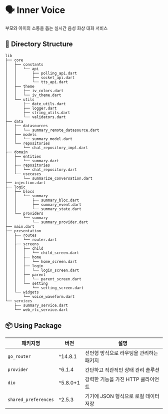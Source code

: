 # 🗣️ Inner Voice
부모와 아이의 소통을 돕는 실시간 음성 화상 대화 서비스

## 📁 Directory Structure
```plaintext
lib
├── core
│   ├── constants
│   │   └── api
│   │       ├── polling_api.dart
│   │       ├── socket_api.dart
│   │       └── tts_api.dart
│   ├── theme
│   │   ├── iv_colors.dart
│   │   └── iv_theme.dart
│   └── utils
│       ├── date_utils.dart
│       ├── logger.dart
│       ├── string_utils.dart
│       └── validators.dart
├── data
│   ├── datasources
│   │   └── summary_remote_datasource.dart
│   ├── models
│   │   └── summary_model.dart
│   └── repositories
│       └── chat_repository_impl.dart
├── domain
│   ├── entities
│   │   └── summary.dart
│   ├── repositories
│   │   └── chat_repository.dart
│   └── usecases
│       └── summarize_conversation.dart
├── injection.dart
├── logic
│   ├── blocs
│   │   └── summary
│   │       ├── summary_bloc.dart
│   │       ├── summary_event.dart
│   │       └── summary_state.dart
│   └── providers
│       └── summary
│           └── summary_provider.dart
├── main.dart
├── presentation
│   ├── routes
│   │   └── router.dart
│   ├── screens
│   │   ├── child
│   │   │   └── child_screen.dart
│   │   ├── home
│   │   │   └── home_screen.dart
│   │   ├── login
│   │   │   └── login_screen.dart
│   │   ├── parent
│   │   │   └── parent_screen.dart
│   │   └── setting
│   │       └── setting_screen.dart
│   └── widgets
│       └── voice_waveform.dart
└── services
    ├── summary_service.dart
    └── web_rtc_service.dart
```


## 📦 Using Package
| 패키지명            | 버전         | 설명                                           |
|---------------------|--------------|------------------------------------------------|
| `go_router`         | ^14.8.1      | 선언형 방식으로 라우팅을 관리하는 패키지       |
| `provider`          | ^6.1.4       | 간단하고 직관적인 상태 관리 솔루션              |
| `dio`               | ^5.8.0+1     | 강력한 기능을 가진 HTTP 클라이언트              |
| `shared_preferences`| ^2.5.3       | 기기에 JSON 형식으로 로컬 데이터 저장           |